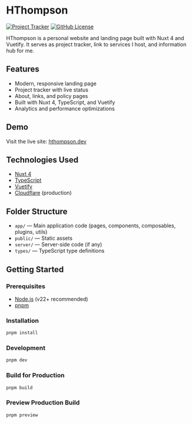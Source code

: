 # HThompson

[![Project Tracker](https://img.shields.io/badge/repo%20status-Project%20Tracker-lightgrey)](https://hthompson.dev/project-tracker) [![GitHub License](https://img.shields.io/github/license/StrangeRanger/HThompson
)](LICENSE)

HThompson is a personal website and landing page built with Nuxt 4 and Vuetify. It serves as project tracker, link to services I host, and information hub for me.

## Features

- Modern, responsive landing page
- Project tracker with live status
- About, links, and policy pages
- Built with Nuxt 4, TypeScript, and Vuetify
- Analytics and performance optimizations

## Demo

Visit the live site: [hthompson.dev](https://hthompson.dev)

## Technologies Used

- [Nuxt 4](https://nuxt.com/)
- [TypeScript](https://www.typescriptlang.org/)
- [Vuetify](https://vuetifyjs.com/)
- [Cloudflare](https://www.cloudflare.com/) (production)

## Folder Structure

- `app/` — Main application code (pages, components, composables, plugins, utils)
- `public/` — Static assets
- `server/` — Server-side code (if any)
- `types/` — TypeScript type definitions

## Getting Started

### Prerequisites

- [Node.js](https://nodejs.org/) (v22+ recommended)
- [pnpm](https://pnpm.io/)

### Installation
```bash
pnpm install
```

### Development
```bash
pnpm dev
```

### Build for Production
```bash
pnpm build
```

### Preview Production Build
```bash
pnpm preview
```
